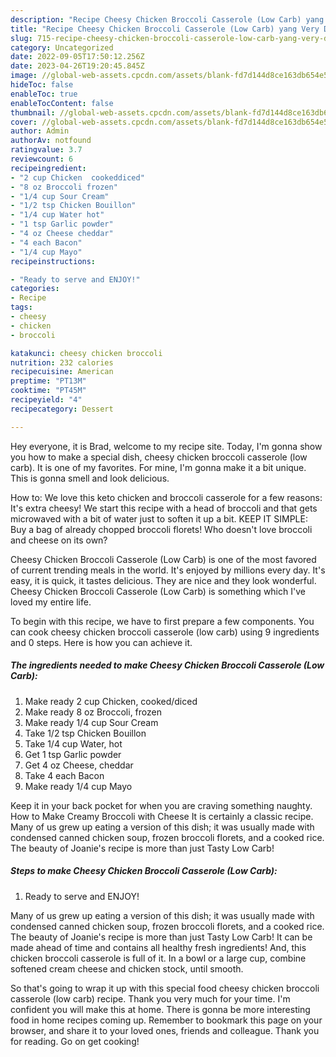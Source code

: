 ```yaml
---
description: "Recipe Cheesy Chicken Broccoli Casserole (Low Carb) yang Very Delicious"
title: "Recipe Cheesy Chicken Broccoli Casserole (Low Carb) yang Very Delicious"
slug: 715-recipe-cheesy-chicken-broccoli-casserole-low-carb-yang-very-delicious
category: Uncategorized
date: 2022-09-05T17:50:12.256Z
date: 2023-04-26T19:20:45.845Z
image: //global-web-assets.cpcdn.com/assets/blank-fd7d144d8ce163db654e5a02c40b08a2775adb7897d16e4062681dc7e1b2800f.png
hideToc: false
enableToc: true
enableTocContent: false
thumbnail: //global-web-assets.cpcdn.com/assets/blank-fd7d144d8ce163db654e5a02c40b08a2775adb7897d16e4062681dc7e1b2800f.png
cover: //global-web-assets.cpcdn.com/assets/blank-fd7d144d8ce163db654e5a02c40b08a2775adb7897d16e4062681dc7e1b2800f.png
author: Admin
authorAv: notfound
ratingvalue: 3.7
reviewcount: 6
recipeingredient:
- "2 cup Chicken  cookeddiced"
- "8 oz Broccoli frozen"
- "1/4 cup Sour Cream"
- "1/2 tsp Chicken Bouillon"
- "1/4 cup Water hot"
- "1 tsp Garlic powder"
- "4 oz Cheese cheddar"
- "4 each Bacon"
- "1/4 cup Mayo"
recipeinstructions:

- "Ready to serve and ENJOY!"
categories:
- Recipe
tags:
- cheesy
- chicken
- broccoli

katakunci: cheesy chicken broccoli 
nutrition: 232 calories
recipecuisine: American
preptime: "PT13M"
cooktime: "PT45M"
recipeyield: "4"
recipecategory: Dessert

---
```



Hey everyone, it is Brad, welcome to my recipe site. Today, I'm gonna show you how to make a special dish, cheesy chicken broccoli casserole (low carb). It is one of my favorites. For mine, I'm gonna make it a bit unique. This is gonna smell and look delicious.

How to: We love this keto chicken and broccoli casserole for a few reasons: It&#39;s extra cheesy! We start this recipe with a head of broccoli and that gets microwaved with a bit of water just to soften it up a bit. KEEP IT SIMPLE: Buy a bag of already chopped broccoli florets! Who doesn&#39;t love broccoli and cheese on its own?

Cheesy Chicken Broccoli Casserole (Low Carb) is one of the most favored of current trending meals in the world. It's enjoyed by millions every day. It's easy, it is quick, it tastes delicious. They are nice and they look wonderful. Cheesy Chicken Broccoli Casserole (Low Carb) is something which I've loved my entire life.


To begin with this recipe, we have to first prepare a few components. You can cook cheesy chicken broccoli casserole (low carb) using 9 ingredients and 0 steps. Here is how you can achieve it.

<!--inarticleads1-->

##### The ingredients needed to make Cheesy Chicken Broccoli Casserole (Low Carb):

1. Make ready 2 cup Chicken,  cooked/diced
1. Make ready 8 oz Broccoli, frozen
1. Make ready 1/4 cup Sour Cream
1. Take 1/2 tsp Chicken Bouillon
1. Take 1/4 cup Water, hot
1. Get 1 tsp Garlic powder
1. Get 4 oz Cheese, cheddar
1. Take 4 each Bacon
1. Make ready 1/4 cup Mayo


Keep it in your back pocket for when you are craving something naughty. How to Make Creamy Broccoli with Cheese It is certainly a classic recipe. Many of us grew up eating a version of this dish; it was usually made with condensed canned chicken soup, frozen broccoli florets, and a cooked rice. The beauty of Joanie&#39;s recipe is more than just Tasty Low Carb! 

<!--inarticleads2-->

##### Steps to make Cheesy Chicken Broccoli Casserole (Low Carb):


1. Ready to serve and ENJOY!

Many of us grew up eating a version of this dish; it was usually made with condensed canned chicken soup, frozen broccoli florets, and a cooked rice. The beauty of Joanie&#39;s recipe is more than just Tasty Low Carb! It can be made ahead of time and contains all healthy fresh ingredients! And, this chicken broccoli casserole is full of it. In a bowl or a large cup, combine softened cream cheese and chicken stock, until smooth. 

So that's going to wrap it up with this special food cheesy chicken broccoli casserole (low carb) recipe. Thank you very much for your time. I'm confident you will make this at home. There is gonna be more interesting food in home recipes coming up. Remember to bookmark this page on your browser, and share it to your loved ones, friends and colleague. Thank you for reading. Go on get cooking!

